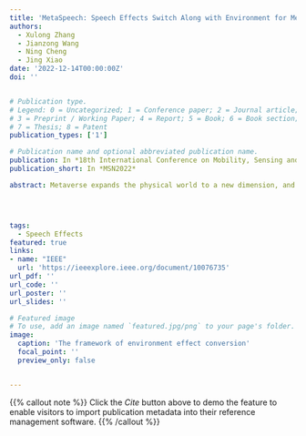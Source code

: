 ```yaml
---
title: 'MetaSpeech: Speech Effects Switch Along with Environment for Metaverse'
authors:
  - Xulong Zhang
  - Jianzong Wang
  - Ning Cheng
  - Jing Xiao 
date: '2022-12-14T00:00:00Z'
doi: ''


# Publication type.
# Legend: 0 = Uncategorized; 1 = Conference paper; 2 = Journal article;
# 3 = Preprint / Working Paper; 4 = Report; 5 = Book; 6 = Book section;
# 7 = Thesis; 8 = Patent
publication_types: ['1']

# Publication name and optional abbreviated publication name.
publication: In *18th International Conference on Mobility, Sensing and Networking*
publication_short: In *MSN2022*

abstract: Metaverse expands the physical world to a new dimension, and the physical environment and Metaverse environment can be directly connected and entered. Voice is an indispensable communication medium in the real world and Metaverse. Fusion of the voice with environment effects is important for user immersion in Metaverse. In this paper, we proposed using the voice conversion based method for the conversion of target environment effect speech. The proposed method was named MetaSpeech, which introduces an environment effect module containing an effect extractor to extract the environment information and an effect encoder to encode the environment effect condition, in which gradient reversal layer was used for adversarial training to keep the speech content and speaker information while disentangling the environmental effects. From the experiment results on the public dataset of LJSpeech with four environment effects, the proposed model could complete the specific environment effect conversion and outperforms the baseline methods from the voice conversion task.




tags:
  - Speech Effects
featured: true
links:
- name: "IEEE"
  url: 'https://ieeexplore.ieee.org/document/10076735'
url_pdf: ''
url_code: ''
url_poster: ''
url_slides: ''

# Featured image
# To use, add an image named `featured.jpg/png` to your page's folder.
image:
  caption: 'The framework of environment effect conversion'
  focal_point: ''
  preview_only: false


---
```


{{% callout note %}}
Click the _Cite_ button above to demo the feature to enable visitors to import publication metadata into their reference management software.
{{% /callout %}}

